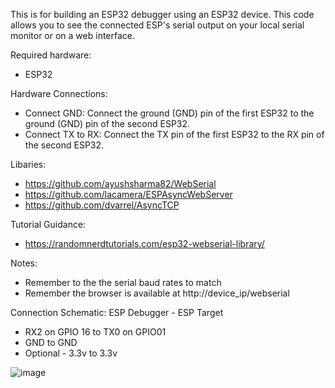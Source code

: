 This is for building an ESP32 debugger using an ESP32 device.
This code allows you to see the connected ESP's serial output on your local serial monitor or on a web interface.

Required hardware:
- ESP32

Hardware Connections:
- Connect GND: Connect the ground (GND) pin of the first ESP32 to the ground (GND) pin of the second ESP32.
- Connect TX to RX: Connect the TX pin of the first ESP32 to the RX pin of the second ESP32.

Libaries:
- https://github.com/ayushsharma82/WebSerial
- https://github.com/lacamera/ESPAsyncWebServer
- https://github.com/dvarrel/AsyncTCP

Tutorial Guidance:
- https://randomnerdtutorials.com/esp32-webserial-library/

Notes:
- Remember to the the serial baud rates to match
- Remember the browser is available at http://device_ip/webserial

Connection Schematic:
ESP Debugger - ESP Target
- RX2 on GPIO 16 to TX0 on GPIO01
- GND to GND
- Optional - 3.3v to 3.3v

![image](https://github.com/TheTechTira/ESP32_WebSerial_Debugger/assets/50229911/2d3a7d10-5783-4f68-8f47-ccdadfc8e6da)
